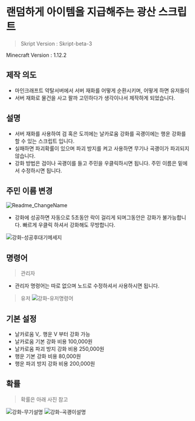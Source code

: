 # 랜덤하게 아이템을 지급해주는 광산 스크립트
> Skript Version : Skript-beta-3
> 
Minecraft Version : 1.12.2

## 제작 의도

- 마인크래프트 약탈서버에서 서버 재화를 어떻게 순환시키며, 어떻게 하면 유저들이
- 서버 재화로 물건을 사고 팔까 고민하다가 생각이나서 제작하게 되었습니다.

## 설명

- 서버 재화를 사용하여 검 혹은 도끼에는 날카로움 강화를 곡괭이에는 행운 강화를 할 수 있는 스크립트 입니다.
- 실패하면 파괴확률이 있으며 파괴 방지를 켜고 사용하면 무기나 곡괭이가 파괴되지 않습니다.
- 강화 방법은 검이나 곡괭이를 들고 주민을 우클릭하시면 됩니다. 주민 이름은 밑에서 수정하시면 됩니다.

## 주민 이름 변경
![Readme_ChangeName](https://github.com/hhcczz/MinecraftSkript/assets/101077489/f1e4e086-0068-4fb9-a1e1-eaf050dfa1a5)


- 강화에 성공하면 자동으로 5초동안 락이 걸리게 되며그동안은 강화가 불가능합니다. 빠르게 우클릭 하셔서 강화해도 무방합니다.

![강화-성공후대기메세지](https://github.com/hhcczz/MinecraftSkript/assets/101077489/4c10df6a-2bb9-40d1-8bee-f9c6324bfcf2)


## 명령어
> 관리자
- 관리자 명령어는 따로 없으며 노드로 수정하셔서 사용하시면 됩니다.

> 유저
![강화-유저명령어](https://github.com/hhcczz/MinecraftSkript/assets/101077489/8a21bba8-dad1-4b38-bec6-062950cbbb28)

## 기본 설정

- 날카로움 V,. 행운 V 부터 강화 가능
- 날카로움 기본 강화 비용 100,000원
- 날카로움 파괴 방지 강화 비용 250,000원
- 행운 기본 강화 비용 80,000원
- 행운 파괴 방지 강화 비용 200,000원

## 확률
> 확률은 아래 사진 참고

![강화-무기설명](https://github.com/hhcczz/MinecraftSkript/assets/101077489/40b99d8b-7e70-4838-8730-3d6f00619346)
![강화-곡괭이설명](https://github.com/hhcczz/MinecraftSkript/assets/101077489/3895b482-82cf-45c1-a60c-0dd56b17512f)



​

